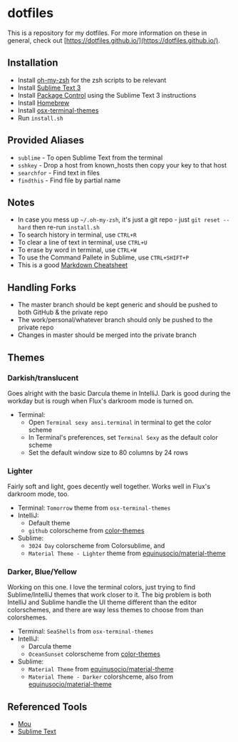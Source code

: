 dotfiles
===
This is a repository for my dotfiles. For more information on these in general, check out [https://dotfiles.github.io/](https://dotfiles.github.io/).



Installation
---
* Install [oh-my-zsh](https://github.com/robbyrussell/oh-my-zsh) for the zsh scripts to be relevant
* Install [Sublime Text 3](http://www.sublimetext.com/3)
* Install [Package Control](https://packagecontrol.io/installation) using the Sublime Text 3 instructions
* Install [Homebrew](http://brew.sh/)
* Install [osx-terminal-themes](https://github.com/lysyi3m/osx-terminal-themes)
* Run `install.sh`



Provided Aliases
---
* `sublime` - To open Sublime Text from the terminal
* `sshkey` - Drop a host from known_hosts then copy your key to that host
* `searchfor` - Find text in files
* `findthis` - Find file by partial name



Notes
---
* In case you mess up `~/.oh-my-zsh`, it's just a git repo - just `git reset --hard` then re-run `install.sh`
* To search history in terminal, use `CTRL+R`
* To clear a line of text in terminal, use `CTRL+U`
* To erase by word in terminal, use `CTRL+W`
* To use the Command Pallete in Sublime, use `CTRL+SHIFT+P`
* This is a good [Markdown Cheatsheet](https://github.com/adam-p/markdown-here/wiki/Markdown-Cheatsheet)



Handling Forks
---
* The master branch should be kept generic and should be pushed to both GitHub & the private repo
* The work/personal/whatever branch should only be pushed to the private repo
* Changes in master should be merged into the private branch



Themes
---
### Darkish/translucent
Goes alright with the basic Darcula theme in IntelliJ. Dark is good during the workday but is rough when Flux's darkroom mode is turned on.

* Terminal:
  * Open `Terminal sexy ansi.terminal` in terminal to get the color scheme
  * In Terminal's preferences, set `Terminal Sexy` as the default color scheme
  * Set the default window size to 80 columns by 24 rows


### Lighter
Fairly soft and light, goes decently well together. Works well in Flux's darkroom mode, too. 

* Terminal: `Tomorrow` theme from `osx-terminal-themes`
* IntelliJ: 
  * Default theme
  * `github` colorscheme from [color-themes](http://color-themes.com/?view=theme&id=563a1a6c80b4acf11273ae70)
* Sublime: 
  * `3024 Day` colorscheme from Colorsublime, and 
  * `Material Theme - Lighter` theme from [equinusocio/material-theme](https://github.com/equinusocio/material-theme)


### Darker, Blue/Yellow
Working on this one. I love the terminal colors, just trying to find Sublime/IntelliJ themes that work closer to it. The big problem is both IntelliJ and Sublime handle the UI theme different than the editor colorschemes, and there are way less themes to choose from than colorshemes.

* Terminal: `SeaShells` from `osx-terminal-themes`
* IntelliJ: 
  * Darcula theme
  * `OceanSunset` colorscheme from [color-themes](http://color-themes.com/?view=theme&id=563a1a8e80b4acf11273aed1)
* Sublime:
  *	`Material Theme` from [equinusocio/material-theme](https://github.com/equinusocio/material-theme)
  * `Material Theme - Darker` colorshceme, also from [equinusocio/material-theme](https://github.com/equinusocio/material-theme)



Referenced Tools
---
* [Mou](http://25.io/mou/)
* [Sublime Text](http://www.sublimetext.com/)
